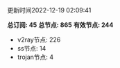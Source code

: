 更新时间2022-12-19 02:09:41

**总订阅: 45**
**总节点: 865**
**有效节点: 244**
- v2ray节点: 226
- ss节点: 14
- trojan节点: 4
